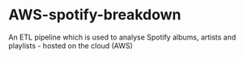 # AWS-spotify-breakdown
An ETL pipeline which is used to analyse Spotify albums, artists and playlists - hosted on the cloud (AWS)
